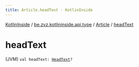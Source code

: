 ```yaml
---
title: Article.headText - KotlinInside
---
```


[KotlinInside](../../index.html) / [be.zvz.kotlininside.api.type](../index.html) / [Article](index.html) / [headText](./head-text.html)

# headText

(JVM) `val headText: `[`HeadText`](../-head-text/index.html)`?`